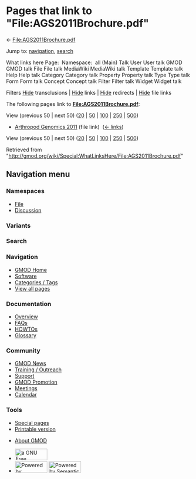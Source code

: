 <div id="mw-page-base" class="noprint">

</div>

<div id="mw-head-base" class="noprint">

</div>

<div id="content" class="mw-body" role="main">

<span id="top"></span>

<div id="mw-js-message" style="display:none;">

</div>



# <span dir="auto">Pages that link to "File:AGS2011Brochure.pdf"</span>

<div id="bodyContent">

<div id="contentSub">

←
[File:AGS2011Brochure.pdf](/wiki/File:AGS2011Brochure.pdf "File:AGS2011Brochure.pdf")

</div>

<div id="jump-to-nav" class="mw-jump">

Jump to: [navigation](#mw-navigation), [search](#p-search)

</div>

<div id="mw-content-text">

What links here Page:  Namespace:  all (Main) Talk User User talk GMOD
GMOD talk File File talk MediaWiki MediaWiki talk Template Template talk
Help Help talk Category Category talk Property Property talk Type Type
talk Form Form talk Concept Concept talk Filter Filter talk Widget
Widget talk

Filters
[Hide](/mediawiki/index.php?title=Special:WhatLinksHere/File:AGS2011Brochure.pdf&hidetrans=1 "Special:WhatLinksHere/File:AGS2011Brochure.pdf")
transclusions \|
[Hide](/mediawiki/index.php?title=Special:WhatLinksHere/File:AGS2011Brochure.pdf&hidelinks=1 "Special:WhatLinksHere/File:AGS2011Brochure.pdf")
links \|
[Hide](/mediawiki/index.php?title=Special:WhatLinksHere/File:AGS2011Brochure.pdf&hideredirs=1 "Special:WhatLinksHere/File:AGS2011Brochure.pdf")
redirects \|
[Hide](/mediawiki/index.php?title=Special:WhatLinksHere/File:AGS2011Brochure.pdf&hideimages=1 "Special:WhatLinksHere/File:AGS2011Brochure.pdf")
file links

The following pages link to
**[File:AGS2011Brochure.pdf](/wiki/File:AGS2011Brochure.pdf "File:AGS2011Brochure.pdf")**:

View (previous 50 \| next 50)
([20](/mediawiki/index.php?title=Special:WhatLinksHere/File:AGS2011Brochure.pdf&limit=20 "Special:WhatLinksHere/File:AGS2011Brochure.pdf")
\|
[50](/mediawiki/index.php?title=Special:WhatLinksHere/File:AGS2011Brochure.pdf&limit=50 "Special:WhatLinksHere/File:AGS2011Brochure.pdf")
\|
[100](/mediawiki/index.php?title=Special:WhatLinksHere/File:AGS2011Brochure.pdf&limit=100 "Special:WhatLinksHere/File:AGS2011Brochure.pdf")
\|
[250](/mediawiki/index.php?title=Special:WhatLinksHere/File:AGS2011Brochure.pdf&limit=250 "Special:WhatLinksHere/File:AGS2011Brochure.pdf")
\|
[500](/mediawiki/index.php?title=Special:WhatLinksHere/File:AGS2011Brochure.pdf&limit=500 "Special:WhatLinksHere/File:AGS2011Brochure.pdf"))

- [Arthropod Genomics
  2011](/wiki/Arthropod_Genomics_2011 "Arthropod Genomics 2011") (file
  link) ‎ <span class="mw-whatlinkshere-tools">([←
  links](/mediawiki/index.php?title=Special:WhatLinksHere&target=Arthropod+Genomics+2011 "Special:WhatLinksHere"))</span>

View (previous 50 \| next 50)
([20](/mediawiki/index.php?title=Special:WhatLinksHere/File:AGS2011Brochure.pdf&limit=20 "Special:WhatLinksHere/File:AGS2011Brochure.pdf")
\|
[50](/mediawiki/index.php?title=Special:WhatLinksHere/File:AGS2011Brochure.pdf&limit=50 "Special:WhatLinksHere/File:AGS2011Brochure.pdf")
\|
[100](/mediawiki/index.php?title=Special:WhatLinksHere/File:AGS2011Brochure.pdf&limit=100 "Special:WhatLinksHere/File:AGS2011Brochure.pdf")
\|
[250](/mediawiki/index.php?title=Special:WhatLinksHere/File:AGS2011Brochure.pdf&limit=250 "Special:WhatLinksHere/File:AGS2011Brochure.pdf")
\|
[500](/mediawiki/index.php?title=Special:WhatLinksHere/File:AGS2011Brochure.pdf&limit=500 "Special:WhatLinksHere/File:AGS2011Brochure.pdf"))

</div>

<div class="printfooter">

Retrieved from
"<http://gmod.org/wiki/Special:WhatLinksHere/File:AGS2011Brochure.pdf>"

</div>

<div id="catlinks" class="catlinks catlinks-allhidden">

</div>

<div class="visualClear">

</div>

</div>

</div>

<div id="mw-navigation">

## Navigation menu

<div id="mw-head">



<div id="left-navigation">

<div id="p-namespaces" class="vectorTabs" role="navigation"
aria-labelledby="p-namespaces-label">

### Namespaces

- <span id="ca-nstab-image"><a href="/wiki/File:AGS2011Brochure.pdf" accesskey="c"
  title="View the file page [c]">File</a></span>
- <span id="ca-talk"><a
  href="/mediawiki/index.php?title=File_talk:AGS2011Brochure.pdf&amp;action=edit&amp;redlink=1"
  accesskey="t"
  title="Discussion about the content page [t]">Discussion</a></span>

</div>

<div id="p-variants" class="vectorMenu emptyPortlet" role="navigation"
aria-labelledby="p-variants-label">

### 

### Variants[](#)

<div class="menu">

</div>

</div>

</div>

<div id="right-navigation">





</div>

<div id="p-search" role="search">

### Search

<div id="simpleSearch">

</div>

</div>

</div>

</div>

<div id="mw-panel">

<div id="p-logo" role="banner">

<a href="/wiki/Main_Page"
style="background-image: url(http://gmod.org/images/GMOD-cogs.png);"
title="Visit the main page"></a>

</div>

<div id="p-Navigation" class="portal" role="navigation"
aria-labelledby="p-Navigation-label">

### Navigation

<div class="body">

- <span id="n-GMOD-Home">[GMOD Home](/wiki/Main_Page)</span>
- <span id="n-Software">[Software](/wiki/GMOD_Components)</span>
- <span id="n-Categories-.2F-Tags">[Categories /
  Tags](/wiki/Categories)</span>
- <span id="n-View-all-pages">[View all
  pages](/wiki/Special:AllPages)</span>

</div>

</div>

<div id="p-Documentation" class="portal" role="navigation"
aria-labelledby="p-Documentation-label">

### Documentation

<div class="body">

- <span id="n-Overview">[Overview](/wiki/Overview)</span>
- <span id="n-FAQs">[FAQs](/wiki/Category:FAQ)</span>
- <span id="n-HOWTOs">[HOWTOs](/wiki/Category:HOWTO)</span>
- <span id="n-Glossary">[Glossary](/wiki/Glossary)</span>

</div>

</div>

<div id="p-Community" class="portal" role="navigation"
aria-labelledby="p-Community-label">

### Community

<div class="body">

- <span id="n-GMOD-News">[GMOD News](/wiki/GMOD_News)</span>
- <span id="n-Training-.2F-Outreach">[Training /
  Outreach](/wiki/Training_and_Outreach)</span>
- <span id="n-Support">[Support](/wiki/Support)</span>
- <span id="n-GMOD-Promotion">[GMOD
  Promotion](/wiki/GMOD_Promotion)</span>
- <span id="n-Meetings">[Meetings](/wiki/Meetings)</span>
- <span id="n-Calendar">[Calendar](/wiki/Calendar)</span>

</div>

</div>

<div id="p-tb" class="portal" role="navigation"
aria-labelledby="p-tb-label">

### Tools

<div class="body">

- <span id="t-specialpages"><a href="/wiki/Special:SpecialPages" accesskey="q"
  title="A list of all special pages [q]">Special pages</a></span>
- <span id="t-print"><a
  href="/mediawiki/index.php?title=Special:WhatLinksHere/File:AGS2011Brochure.pdf&amp;printable=yes"
  rel="alternate" accesskey="p"
  title="Printable version of this page [p]">Printable version</a></span>

</div>

</div>

</div>

</div>

<div id="footer" role="contentinfo">

- <span id="footer-places-about">[About
  GMOD](/wiki/GMOD:About "GMOD:About")</span>

<!-- -->

- <span id="footer-copyrightico">[<img src="http://www.gnu.org/graphics/gfdl-logo-small.png" width="88"
  height="31" alt="a GNU Free Documentation License" />](http://www.gnu.org/licenses/fdl-1.3.html)</span>
- <span id="footer-poweredbyico">[<img src="/mediawiki/skins/common/images/poweredby_mediawiki_88x31.png"
  width="88" height="31" alt="Powered by MediaWiki" />](//www.mediawiki.org/)
  [<img
  src="/mediawiki/extensions/SemanticMediaWiki/includes/../resources/images/smw_button.png"
  width="88" height="31" alt="Powered by Semantic MediaWiki" />](https://www.semantic-mediawiki.org/wiki/Semantic_MediaWiki)</span>

<div style="clear:both">

</div>

</div>
